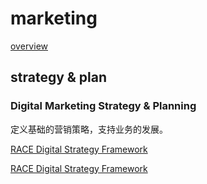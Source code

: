 # marketing

[overview](2017-11-11-overview.html)

## strategy & plan

### Digital Marketing Strategy & Planning

定义基础的营销策略，支持业务的发展。

[RACE Digital Strategy Framework](2017-11-11-RACE-Digital-Strategy-Framework.md)

[RACE Digital Strategy Framework](../2017-11-11-RACE-Digital-Strategy-Framework.md)
